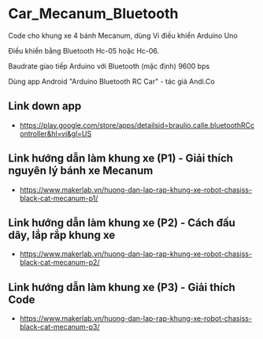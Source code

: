 # Car_Mecanum_Bluetooth
Code cho khung xe 4 bánh Mecanum, dùng Vi điều khiển Arduino Uno

Điều khiển bằng Bluetooth Hc-05 hoặc Hc-06.

Baudrate giao tiếp Arduino với Bluetooth (mặc định) 9600 bps

Dùng app Android "Arduino Bluetooth RC Car" - tác giả Andi.Co

## Link down app
+ https://play.google.com/store/apps/detailsid=braulio.calle.bluetoothRCcontroller&hl=vi&gl=US

## Link hướng dẫn làm khung xe (P1) - Giải thích nguyên lý bánh xe Mecanum
+ https://www.makerlab.vn/huong-dan-lap-rap-khung-xe-robot-chasiss-black-cat-mecanum-p1/

## Link hướng dẫn làm khung xe (P2) - Cách đấu dây, lắp rắp khung xe
+ https://www.makerlab.vn/huong-dan-lap-rap-khung-xe-robot-chasiss-black-cat-mecanum-p2/

## Link hướng dẫn làm khung xe (P3) - Giải thích Code
+ https://www.makerlab.vn/huong-dan-lap-rap-khung-xe-robot-chasiss-black-cat-mecanum-p3/
